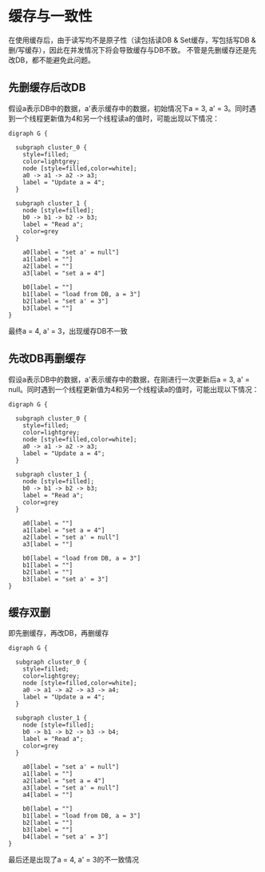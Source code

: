 # 缓存与一致性
在使用缓存后，由于读写均不是原子性（读包括读DB & Set缓存，写包括写DB & 删/写缓存），因此在并发情况下将会导致缓存与DB不致。
不管是先删缓存还是先改DB，都不能避免此问题。

## 先删缓存后改DB
假设a表示DB中的数据，a'表示缓存中的数据，初始情况下a = 3, a' = 3。同时遇到一个线程更新值为4和另一个线程读a的值时，可能出现以下情况：
```viz
digraph G {

  subgraph cluster_0 {
    style=filled;
    color=lightgrey;
    node [style=filled,color=white];
    a0 -> a1 -> a2 -> a3;
    label = "Update a = 4";
  }

  subgraph cluster_1 {
    node [style=filled];
    b0 -> b1 -> b2 -> b3;
    label = "Read a";
    color=grey
  }

    a0[label = "set a' = null"]
    a1[label = ""]
    a2[label = ""]
    a3[label = "set a = 4"]
    
    b0[label = ""]
    b1[label = "load from DB, a = 3"]
    b2[label = "set a' = 3"]
    b3[label = ""]
}
```
最终a = 4, a' = 3，出现缓存DB不一致

## 先改DB再删缓存
假设a表示DB中的数据，a'表示缓存中的数据，在刚进行一次更新后a = 3, a' = null。同时遇到一个线程更新值为4和另一个线程读a的值时，可能出现以下情况：
```viz
digraph G {

  subgraph cluster_0 {
    style=filled;
    color=lightgrey;
    node [style=filled,color=white];
    a0 -> a1 -> a2 -> a3;
    label = "Update a = 4";
  }

  subgraph cluster_1 {
    node [style=filled];
    b0 -> b1 -> b2 -> b3;
    label = "Read a";
    color=grey
  }

    a0[label = ""]
    a1[label = "set a = 4"]
    a2[label = "set a' = null"]
    a3[label = ""]
    
    b0[label = "load from DB, a = 3"]
    b1[label = ""]
    b2[label = ""]
    b3[label = "set a' = 3"]
}
```

## 缓存双删
即先删缓存，再改DB，再删缓存
```viz
digraph G {

  subgraph cluster_0 {
    style=filled;
    color=lightgrey;
    node [style=filled,color=white];
    a0 -> a1 -> a2 -> a3 -> a4;
    label = "Update a = 4";
  }

  subgraph cluster_1 {
    node [style=filled];
    b0 -> b1 -> b2 -> b3 -> b4;
    label = "Read a";
    color=grey
  }

    a0[label = "set a' = null"]
    a1[label = ""]
    a2[label = "set a = 4"]
    a3[label = "set a' = null"]
    a4[label = ""]
    
    b0[label = ""]
    b1[label = "load from DB, a = 3"]
    b2[label = ""]
    b3[label = ""]
    b4[label = "set a' = 3"]
}
```
最后还是出现了a = 4, a' = 3的不一致情况
